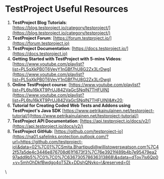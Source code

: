 # TestProject Useful Resources

1. **TestProject Blog Tutorials**: [https://blog.testproject.io/category/testproject/](https://blog.testproject.io/category/testproject/)
2. **TestProject Forum**: [https://forum.testproject.io/](https://forum.testproject.io)
3. **TestProject Documentation**: [https://docs.testproject.io/](https://docs.testproject.io)
4. **Getting Started with TestProject with 5-mins Videos**: [https://www.youtube.com/playlist?list=PL5qXkPB0T6VeyY1nGBf7hU8G2Zx3LrDwg](https://www.youtube.com/playlist?list=PL5qXkPB0T6VeyY1nGBf7hU8G2Zx3LrDwg)
5. **Online TestProject course**: [https://www.youtube.com/playlist?list=PL6tu16kXT9PrUJ842VaGcSNqIN7THFUlN](https://www.youtube.com/playlist?list=PL6tu16kXT9PrUJ842VaGcSNqIN7THFUlN)&#x20;
6. **Tutorial for Creating Coded Web Tests and Addons using TestProject's Java SDK** [https://www.petrikainulainen.net/testproject-tutorial/](https://www.petrikainulainen.net/testproject-tutorial/)
7. **TestProject API Documentation**: [https://api.testproject.io/docs/v2/](https://api.testproject.io/docs/v2/)
8. **TestProject GitHub**: [https://github.com/testproject-io](https://na01.safelinks.protection.outlook.com/?url=https://github.com/testproject-io\&data=02%7C01%7CSmita.Bhartipudi@willistowerswatson.com%7C42f57a5de4c3446e876708d61f1673f3%7C76e3921f489b4b7e95479ea297add9b5%7C0%7C0%7C636730578636313868\&sdata=dTov7ls6Qp0+v+5mhOhDkfBwdgo4oT5Zk+DDshQNvko=\&reserved=0)

\
